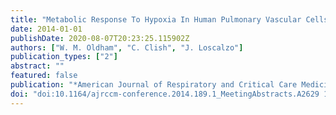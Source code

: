```yaml
---
title: "Metabolic Response To Hypoxia In Human Pulmonary Vascular Cells"
date: 2014-01-01
publishDate: 2020-08-07T20:23:25.115902Z
authors: ["W. M. Oldham", "C. Clish", "J. Loscalzo"]
publication_types: ["2"]
abstract: ""
featured: false
publication: "*American Journal of Respiratory and Critical Care Medicine*"
doi: "doi:10.1164/ajrccm-conference.2014.189.1_MeetingAbstracts.A2629 10.1164/ajrccm-conference.2014.189.1_MeetingAbstracts.A2629"
---
```


